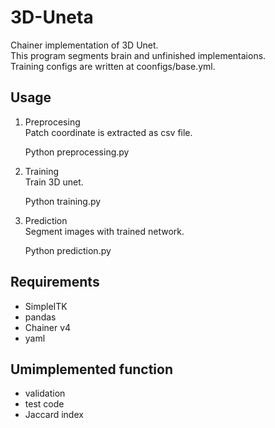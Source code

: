 # 3D-Uneta
Chainer implementation of 3D Unet.  
This program segments brain and unfinished implementaions.  
Training configs are written at coonfigs/base.yml.

## Usage
1. Preprocesing  
Patch coordinate is extracted as csv file.  

    Python preprocessing.py
    
2. Training  
Train 3D unet.  

    Python training.py
    
3. Prediction  
Segment images with trained network.  

    Python prediction.py

## Requirements
- SimpleITK
- pandas  
- Chainer v4
- yaml  

## Umimplemented function
- validation
- test code
- Jaccard index
